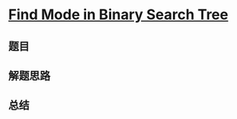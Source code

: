 # [Find Mode in Binary Search Tree](https://leetcode.com/problems/find-mode-in-binary-search-tree/)

## 题目


## 解题思路


## 总结


